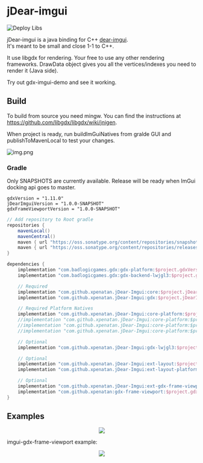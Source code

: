 # jDear-imgui
![Deploy Libs](https://github.com/xpenatan/jDear-imgui/workflows/Deploy%20Libs/badge.svg)

jDear-imgui is a java binding for C++ [dear-imgui](https://github.com/ocornut/imgui). <br>
It's meant to be small and close 1-1 to C++. 

It use libgdx for rendering. Your free to use any other rendering frameworks. DrawData object gives you all the vertices/indexes you need to render it (Java side). 

Try out gdx-imgui-demo and see it working.


## Build

To build from source you need mingw. You can find the instructions at https://github.com/libgdx/libgdx/wiki/jnigen.

When project is ready, run buildImGuiNatives from gralde GUI and publishToMavenLocal to test your changes.

![img.png](https://i.imgur.com/a1MyyzF.png)

### Gradle

Only SNAPSHOTS are currently available. Release will be ready when ImGui docking api goes to master.

    gdxVersion = "1.11.0"
    jDearImguiVersion = "1.0.0-SNAPSHOT"
    gdxFrameViewportVersion = "1.0.0-SNAPSHOT"

```groovy
// Add repository to Root gradle
repositories {
    mavenLocal()
    mavenCentral()
    maven { url "https://oss.sonatype.org/content/repositories/snapshots/" }
    maven { url "https://oss.sonatype.org/content/repositories/releases/" }
}

dependencies {
    implementation "com.badlogicgames.gdx:gdx-platform:$project.gdxVersion:natives-desktop"
    implementation "com.badlogicgames.gdx:gdx-backend-lwjgl3:$project.gdxVersion"

    // Required
    implementation "com.github.xpenatan.jDear-Imgui:core:$project.jDearImguiVersion"
    implementation "com.github.xpenatan.jDear-Imgui:gdx:$project.jDearImguiVersion"

    // Required Platform Natives
    implementation "com.github.xpenatan.jDear-Imgui:core-platform:$project.jDearImguiVersion:natives-desktop"
    //implementation "com.github.xpenatan.jDear-Imgui:core-platform:$project.jDearImguiVersion:natives-android"
    //implementation "com.github.xpenatan.jDear-Imgui:core-platform:$project.jDearImguiVersion:natives-ios"
    //implementation "com.github.xpenatan.jDear-Imgui:core-platform:$project.jDearImguiVersion:natives-teavm"

    // Optional
    implementation "com.github.xpenatan.jDear-Imgui:gdx-lwjgl3:$project.jDearImguiVersion"

    // Optional
    implementation "com.github.xpenatan.jDear-Imgui:ext-layout:$project.jDearImguiVersion"
    implementation "com.github.xpenatan.jDear-Imgui:ext-layout-platform:$project.jDearImguiVersion:natives-desktop"

    // Optional
    implementation "com.github.xpenatan.jDear-Imgui:ext-gdx-frame-viewport:$project.jDearImguiVersion"
    implementation "com.github.xpenatan:gdx-frame-viewport:$project.gdxFrameViewportVersion"
}
```

## Examples
<p align="center"><img src="https://i.imgur.com/ekZu3lS.png"/></p>
imgui-gdx-frame-viewport example:
<p align="center"><img src="https://i.imgur.com/rXk4Aq0.gif"/></p>